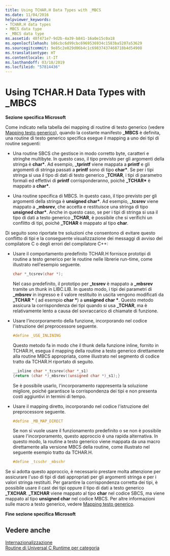 ```yaml
---
title: Using TCHAR.H Data Types with _MBCS
ms.date: 11/04/2016
helpviewer_keywords:
- TCHAR.H data types
- MBCS data type
- _MBCS data type
ms.assetid: 48f471e7-9d2b-4a39-b841-16a0e15c0a18
ms.openlocfilehash: b86cbc6d99cbc6969536934c1583ba5207a53629
ms.sourcegitcommit: 9e85c2e029d06b4c1c69837437468718b4d54908
ms.translationtype: HT
ms.contentlocale: it-IT
ms.lasthandoff: 03/18/2019
ms.locfileid: "57814436"
---
```

# <a name="using-tcharh-data-types-with-mbcs"></a>Using TCHAR.H Data Types with _MBCS

**Sezione specifica Microsoft**

Come indicato nella tabella dei mapping di routine di testo generico (vedere [Mapping testo generico](../c-runtime-library/generic-text-mappings.md)), quando la costante manifesto **_MBCS** è definita, una routine di testo generico specifica esegue il mapping a uno dei tipi di routine seguenti:

- Una routine SBCS che gestisce in modo corretto byte, caratteri e stringhe multibyte. In questo caso, il tipo previsto per gli argomenti della stringa è **char&#42;**. Ad esempio, **_tprintf** viene mappata a **printf** e gli argomenti di stringa passati a **printf** sono di tipo **char&#42;**. Se per i tipi stringa si usa il tipo di dati di testo generico **_TCHAR**, i tipi di parametro formali ed effettivi di **printf** corrisponderanno, poiché **_TCHAR&#42;** è mappato a **char&#42;**.

- Una routine specifica di MBCS. In questo caso, il tipo previsto per gli argomenti della stringa è __unsigned char&#42;__. Ad esempio, **_tcsrev** viene mappato a **_mbsrev**, che accetta e restituisce una stringa di tipo __unsigned char&#42;__. Anche in questo caso, se per i tipi di stringa si usa il tipo di dati a testo generico **_TCHAR**, è possibile che si verifichi un conflitto di tipi, poiché **_TCHAR** è mappato al tipo **char**.

Di seguito sono riportate tre soluzioni che consentono di evitare questo conflitto di tipi e la conseguente visualizzazione dei messaggi di avviso del compilatore C o degli errori del compilatore C++:

- Usare il comportamento predefinito TCHAR.H fornisce prototipi di routine a testo generico per le routine nelle librerie run-time, come illustrato nell'esempio seguente.

   ```C
   char *_tcsrev(char *);
   ```

   Nel caso predefinito, il prototipo per **_tcsrev** è mappato a **_mbsrev** tramite un thunk in LIBC.LIB. In questo modo, i tipi dei parametri di **_mbsrev** in ingresso e il valore restituito in uscita vengono modificati da **_TCHAR &#42;** ( ad esempio **char &#42;**) a **unsigned char &#42;**. Questo metodo assicura la corrispondenza dei tipi quando si usa **_TCHAR**, ma è relativamente lento a causa del sovraccarico di chiamate di funzione.

- Usare l'incorporamento della funzione, incorporando nel codice l'istruzione del preprocessore seguente.

   ```C
   #define _USE_INLINING
   ```

   Questo metodo fa in modo che il thunk della funzione inline, fornito in TCHAR.H, esegua il mapping della routine a testo generico direttamente alla routine MBCS appropriata, come illustrato nel segmento di codice tratto da TCHAR.H riportato di seguito.

   ```C
   __inline char *_tcsrev(char *_s1)
   {return (char *)_mbsrev((unsigned char *)_s1);}
   ```

   Se è possibile usarlo, l'incorporamento rappresenta la soluzione migliore, poiché garantisce la corrispondenza dei tipi e non presenta costi aggiuntivi in termini di tempo.

- Usare il mapping diretto, incorporando nel codice l'istruzione del preprocessore seguente.

   ```C
   #define _MB_MAP_DIRECT
   ```

   Se non si vuole usare il funzionamento predefinito o se non è possibile usare l'incorporamento, questo approccio è una rapida alternativa. In questo modo, la routine a testo generico viene mappata da una macro direttamente alla versione MBCS della routine, come illustrato nel seguente esempio tratto da TCHAR.H.

   ```C
   #define _tcschr _mbschr
   ```

Se si adotta questo approccio, è necessario prestare molta attenzione per assicurare l'uso di tipi di dati appropriati per gli argomenti stringa e per i valori stringa restituiti. Per garantire la corrispondenza corretta dei tipi, è possibile usare il cast dei tipi oppure il tipo di dati a testo generico **_TXCHAR**. **_TXCHAR** viene mappato al tipo **char** nel codice SBCS, ma viene mappato al tipo **unsigned char** nel codice MBCS. Per altre informazioni sulle macro a testo generico, vedere [Mapping testo generico](../c-runtime-library/generic-text-mappings.md).

**Fine sezione specifica Microsoft**

## <a name="see-also"></a>Vedere anche

[Internazionalizzazione](../c-runtime-library/internationalization.md)<br/>
[Routine di Universal C Runtime per categoria](../c-runtime-library/run-time-routines-by-category.md)<br/>
